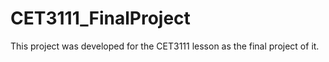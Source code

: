 # CET3111_FinalProject
 
This project was developed for the CET3111 lesson as the final project of it.
